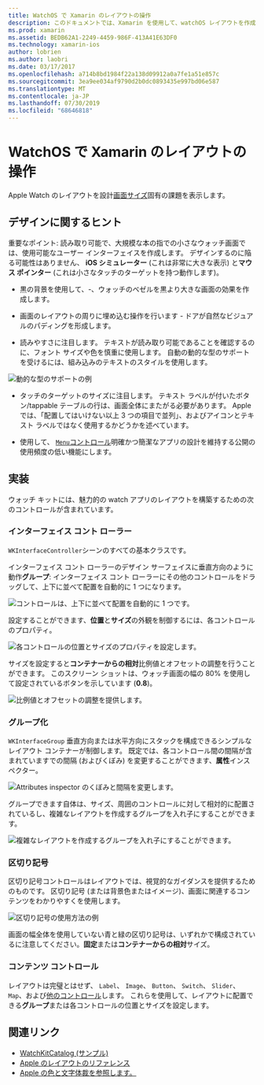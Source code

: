 ```yaml
---
title: WatchOS で Xamarin のレイアウトの操作
description: このドキュメントでは、Xamarin を使用して、watchOS レイアウトを作成する方法について説明します。 インターフェイス コント ローラー、グループ、区切り記号、およびコンテンツ コントロールがについて説明します。
ms.prod: xamarin
ms.assetid: BEDB62A1-2249-4459-986F-413A41E63DF0
ms.technology: xamarin-ios
author: lobrien
ms.author: laobri
ms.date: 03/17/2017
ms.openlocfilehash: a714b8bd1984f22a138d09912a0a7fe1a51e857c
ms.sourcegitcommit: 3ea9ee034af9790d2b0dc0893435e997bd06e587
ms.translationtype: MT
ms.contentlocale: ja-JP
ms.lasthandoff: 07/30/2019
ms.locfileid: "68646818"
---
```

# <a name="working-with-watchos-layout-in-xamarin"></a>WatchOS で Xamarin のレイアウトの操作

Apple Watch のレイアウトを設計[画面サイズ](~/ios/watchos/app-fundamentals/screen-sizes.md)固有の課題を表示します。

## <a name="design-tips"></a>デザインに関するヒント

重要なポイント: 読み取り可能で、大規模な本の指での小さなウォッチ画面では、使用可能なユーザー インターフェイスを作成します。 デザインするのに陥る可能性はありません、 **iOS シミュレーター** (これは非常に大きな表示) と**マウス ポインター** (これは小さなタッチのターゲットを持つ動作します)。

- 黒の背景を使用して、-、ウォッチのベゼルを黒より大きな画面の効果を作成します。

- 画面のレイアウトの周りに埋め込む操作を行います - ドアが自然なビジュアルのパディングを形成します。

- 読みやすさに注目します。 テキストが読み取り可能であることを確認するのに、フォント サイズや色を慎重に使用します。 自動の動的な型のサポートを受けるには、組み込みのテキストのスタイルを使用します。

![](layout-images/type.png "動的な型のサポートの例")

- タッチのターゲットのサイズに注目します。 テキスト ラベルが付いたボタン/tappable テーブルの行は、画面全体にまたがる必要があります。 Apple では、「配置してはいけない以上 3 つの項目で並列」、およびアイコンとテキスト ラベルではなく使用するかどうかを述べています。

- 使用して、 [ `Menu`コントロール](~/ios/watchos/user-interface/menu.md)明確かつ簡潔なアプリの設計を維持する公開の使用頻度の低い機能にします。


## <a name="implementation"></a>実装

ウォッチ キットには、魅力的の watch アプリのレイアウトを構築するための次のコントロールが含まれています。

### <a name="interface-controller"></a>インターフェイス コント ローラー

`WKInterfaceController`シーンのすべての基本クラスです。

インターフェイス コント ローラーのデザイン サーフェイスに垂直方向のように動作**グループ**: インターフェイス コント ローラーにその他のコントロールをドラッグして、上下に並べて配置を自動的に 1 つになります。

![](layout-images/controller-scene.png "コントロールは、上下に並べて配置を自動的に 1 つです。")

設定することができます、**位置**と**サイズ**の外観を制御するには、各コントロールのプロパティ。

![](layout-images/positionsize-attributes.png "各コントロールの位置とサイズのプロパティを設定します。")

サイズを設定すると**コンテナーからの相対**比例値とオフセットの調整を行うことができます。 このスクリーン ショットは、ウォッチ画面の幅の 80% を使用して設定されているボタンを示しています (**0.8**)。

![](layout-images/button-attributes.png "比例値とオフセットの調整を提供します。")


### <a name="group"></a>グループ化

`WKInterfaceGroup` 垂直方向または水平方向にスタックを構成できるシンプルなレイアウト コンテナーが制御します。 既定では、各コントロール間の間隔が含まれていますでの間隔 (およびくぼみ) を変更することができます、**属性**インスペクター。

![](layout-images/group-attributes.png "Attributes inspector のくぼみと間隔を変更します。")

グループできます自体は、サイズ、周囲のコントロールに対して相対的に配置されているし、複雑なレイアウトを作成するグループを入れ子にすることができます。

![](layout-images/group-scene.png "複雑なレイアウトを作成するグループを入れ子にすることができます。")


### <a name="separator"></a>区切り記号

区切り記号コントロールはレイアウトでは、視覚的なガイダンスを提供するためのものです。 区切り記号 (または背景色またはイメージ)、画面に関連するコンテンツをわかりやすくを使用します。

![](layout-images/separator-scene.png "区切り記号の使用方法の例")

画面の幅全体を使用していない青と緑の区切り記号は、いずれかで構成されているに注意してください。**固定**または**コンテナーからの相対**サイズ。

### <a name="content-controls"></a>コンテンツ コントロール

レイアウトは完璧とはせず、 `Label`、 `Image`、 `Button`、 `Switch`、 `Slider`、 `Map`、および[他のコントロール](~/ios/watchos/user-interface/index.md)します。
これらを使用して、レイアウトに配置できる**グループ**または各コントロールの位置とサイズを設定します。



## <a name="related-links"></a>関連リンク

- [WatchKitCatalog (サンプル)](https://docs.microsoft.com/samples/xamarin/ios-samples/watchos-watchkitcatalog)
- [Apple のレイアウトのリファレンス](https://developer.apple.com/library/prerelease/ios/documentation/UserExperience/Conceptual/WatchHumanInterfaceGuidelines/Layout.html)
- [Apple の色と文字体裁を参照します。](https://developer.apple.com/library/prerelease/ios/documentation/UserExperience/Conceptual/WatchHumanInterfaceGuidelines/ColorandTypography.html)
